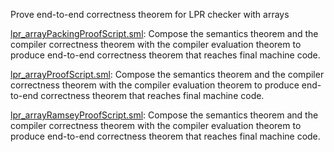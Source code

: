 Prove end-to-end correctness theorem for LPR checker with arrays

[lpr_arrayPackingProofScript.sml](lpr_arrayPackingProofScript.sml):
Compose the semantics theorem and the compiler correctness
theorem with the compiler evaluation theorem to produce end-to-end
correctness theorem that reaches final machine code.

[lpr_arrayProofScript.sml](lpr_arrayProofScript.sml):
Compose the semantics theorem and the compiler correctness
theorem with the compiler evaluation theorem to produce end-to-end
correctness theorem that reaches final machine code.

[lpr_arrayRamseyProofScript.sml](lpr_arrayRamseyProofScript.sml):
Compose the semantics theorem and the compiler correctness
theorem with the compiler evaluation theorem to produce end-to-end
correctness theorem that reaches final machine code.
